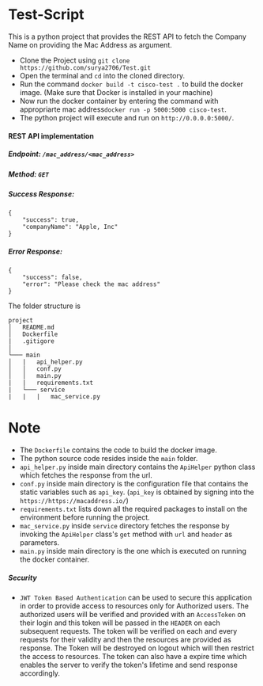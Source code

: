 # Test-Script

This is a python project that provides the REST API to fetch the Company Name on providing the Mac Address as argument.

- Clone the Project using `git clone https://github.com/surya2706/Test.git`
- Open the terminal and `cd` into the cloned directory.
- Run the command `docker build -t cisco-test .` to build the docker image. (Make sure that Docker is installed in your machine)
- Now run the docker container by entering the command with appropriarte mac address`docker run -p 5000:5000 cisco-test`.
- The python project will execute and run on `http://0.0.0.0:5000/`.

#### REST API implementation

##### Endpoint: `/mac_address/<mac_address>`

##### Method: `GET`

##### Success Response:

```
{
    "success": true,
    "companyName": "Apple, Inc"
}
```

##### Error Response:

```
{
    "success": false,
    "error": "Please check the mac address"
}
```

The folder structure is

```
project
│   README.md
│   Dockerfile
|   .gitigore
│
└─── main
│   |   api_helper.py
│   │   conf.py
│   │   main.py
|   |   requirements.txt
|   └─── service
|   |   |   mac_service.py
```

# Note

- The `Dockerfile` contains the code to build the docker image.
- The python source code resides inside the `main` folder.
- `api_helper.py` inside main directory contains the `ApiHelper` python class which fetches the response from the url.
- `conf.py` inside main directory is the configuration file that contains the static variables such as `api_key`. (`api_key` is obtained by signing into the `https://https://macaddress.io/`)
- `requirements.txt` lists down all the required packages to install on the environment before running the project.
- `mac_service.py` inside `service` directory fetches the response by invoking the `ApiHelper` class's `get` method with `url` and `header` as parameters.
- `main.py` inside main directory is the one which is executed on running the docker container.

##### Security

- `JWT Token Based Authentication` can be used to secure this application in order to provide access to resources only for Authorized users. The authorized users will be verified and provided with an `AccessToken` on their login and this token will be passed in the `HEADER` on each subsequent requests. The token will be verified on each and every requests for their validity and then the resources are provided as response. The Token will be destroyed on logout which will then restrict the access to resources. The token can also have a expire time which enables the server to verify the token's lifetime and send response accordingly.
